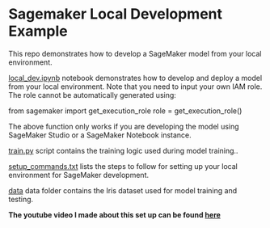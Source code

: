 # Sagemaker Local Development Example

This repo demonstrates how to develop a SageMaker model from your local environment. 

[local_dev.ipynb](/local_dev.ipynb) notebook demonstrates how to develop and deploy a model from your local environment. Note that you need to input your own IAM role. The role cannot be automatically generated using: 

from sagemaker import get_execution_role
role = get_execution_role()

The above function only works if you are developing the model using SageMaker Studio or a SageMaker Notebook instance.

[train.py](/train.py) script contains the training logic used during model training.. 

[setup_commands.txt](/setup_commands.txt) lists the steps to follow for setting up your local environment for SageMaker development.

[data](/data/) data folder contains the Iris dataset used for model training and testing. 




**The youtube video I made about this set up can be found [here](https://studio.youtube.com/channel/UCumsav2Aas2ecjGQrvz8kgA)**

